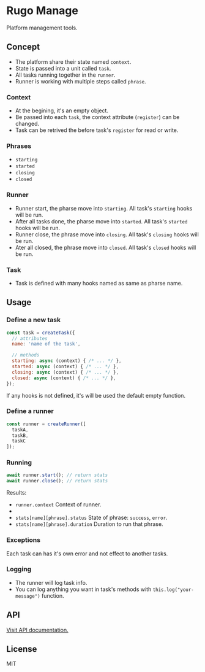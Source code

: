# Rugo Manage

Platform management tools.

## Concept

- The platform share their state named `context`.
- State is passed into a unit called `task`.
- All tasks running together in the `runner`.
- Runner is working with multiple steps called `phrase`.

### Context

- At the begining, it's an empty object.
- Be passed into each `task`, the context attribute (`register`) can be changed.
- Task can be retrived the before task's `register` for read or write.

### Phrases

- `starting`
- `started`
- `closing`
- `closed`

### Runner

- Runner start, the pharse move into `starting`. All task's `starting` hooks will be run.
- After all tasks done, the pharse move into `started`. All task's `started` hooks will be run.
- Runner close, the phrase move into `closing`. All task's `closing` hooks will be run.
- Ater all closed, the phrase move into `closed`. All task's `closed` hooks will be run.

### Task

- Task is defined with many hooks named as same as pharse name.

## Usage

### Define a new task

```js
const task = createTask({
  // attributes
  name: 'name of the task',

  // methods
  starting: async (context) { /* ... */ },
  started: async (context) { /* ... */ },
  closing: async (context) { /* ... */ },
  closed: async (context) { /* ... */ },
});
```

If any hooks is not defined, it's will be used the default empty function.

### Define a runner

```js
const runner = createRunner([
  taskA,
  taskB,
  taskC
]);
```

### Running

```js
await runner.start(); // return stats
await runner.close(); // return stats
```

Results:

- `runner.context` Context of runner.
- 
- `stats[name][phrase].status` State of phrase: `success`, `error`.
- `stats[name][phrase].duration` Duration to run that phrase.

### Exceptions

Each task can has it's own error and not effect to another tasks.

### Logging

- The runner will log task info.
- You can log anything you want in task's methods with `this.log("your-message")` function.

## API

[Visit API documentation.](./docs/API.md)

## License

MIT